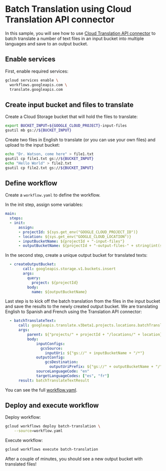 # Batch Translation using Cloud Translation API connector

In this sample, you will see how to use [Cloud Translation API
connector](https://cloud.google.com/workflows/docs/reference/googleapis/translate/Overview)
to batch translate a number of text files in an input bucket into multiple
languages and save to an output bucket.

## Enable services

First, enable required services:

```sh
gcloud services enable \
  workflows.googleapis.com \
  translate.googleapis.com
```

## Create input bucket and files to translate

Create a Cloud Storage bucket that will hold the files to translate:

```sh
export BUCKET_INPUT=${GOOGLE_CLOUD_PROJECT}-input-files
gsutil mb gs://${BUCKET_INPUT}
```

Create two files in English to translate (or you can use your own files) and
upload to the input bucket:

```sh
echo "Dr. Watson, come here" > file1.txt
gsutil cp file1.txt gs://${BUCKET_INPUT}
echo "Hello World" > file2.txt
gsutil cp file2.txt gs://${BUCKET_INPUT}
```

## Define workflow

Create a `workflow.yaml` to define the workflow.

In the init step, assign some variables:

```yaml
main:
  steps:
  - init:
      assign:
      - projectId: ${sys.get_env("GOOGLE_CLOUD_PROJECT_ID")}
      - location: ${sys.get_env("GOOGLE_CLOUD_LOCATION")}
      - inputBucketName: ${projectId + "-input-files"}
      - outputBucketName: ${projectId + "-output-files-" + string(int(sys.now()))}
```

In the second step, create a unique output bucket for translated texts:

```yaml
  - createOutputBucket:
        call: googleapis.storage.v1.buckets.insert
        args:
          query:
            project: ${projectId}
          body:
            name: ${outputBucketName}
```

Last step is to kick off the batch translation from the files in the input
bucket and save the results to the newly created output bucket. We are
translating English to Spanish and French using the Translation API connector:

```yaml
  - batchTranslateText:
      call: googleapis.translate.v3beta1.projects.locations.batchTranslateText
      args:
          parent: ${"projects/" + projectId + "/locations/" + location}
          body:
              inputConfigs:
                gcsSource:
                  inputUri: ${"gs://" + inputBucketName + "/*"}
              outputConfig:
                  gcsDestination:
                    outputUriPrefix: ${"gs://" + outputBucketName + "/"}
              sourceLanguageCode: "en"
              targetLanguageCodes: ["es", "fr"]
      result: batchTranslateTextResult
```

You can see the full [workflow.yaml](workflow.yaml).

## Deploy and execute workflow

Deploy workflow:

```sh
gcloud workflows deploy batch-translation \
    --source=workflow.yaml
```

Execute workflow:

```sh
gcloud workflows execute batch-translation
```

After a couple of minutes, you should see a new output bucket with translated
files!
